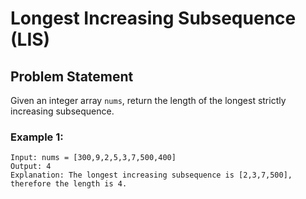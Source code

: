 # Longest Increasing Subsequence (LIS)

## Problem Statement
Given an integer array `nums`, return the length of the longest strictly increasing subsequence.

### Example 1:
```plaintext
Input: nums = [300,9,2,5,3,7,500,400]
Output: 4
Explanation: The longest increasing subsequence is [2,3,7,500], 
therefore the length is 4.
```